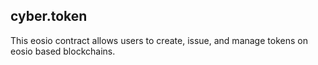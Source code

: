 cyber.token
-----------

This eosio contract allows users to create, issue, and manage tokens on
eosio based blockchains.


